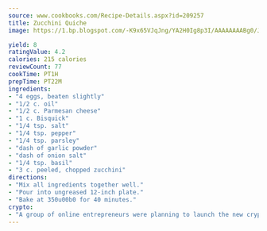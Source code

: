 ```yaml
---
source: www.cookbooks.com/Recipe-Details.aspx?id=209257
title: Zucchini Quiche
image: https://1.bp.blogspot.com/-K9x65VJqJng/YA2H0Ig8p3I/AAAAAAAABg0/JRKr7ZzesxofwlGw6YudXad_aQn9BD52QCLcBGAsYHQ/s299/2.png

yield: 8
ratingValue: 4.2
calories: 215 calories
reviewCount: 77
cookTime: PT1H
prepTime: PT22M
ingredients:
- "4 eggs, beaten slightly"
- "1/2 c. oil"
- "1/2 c. Parmesan cheese"
- "1 c. Bisquick"
- "1/4 tsp. salt"
- "1/4 tsp. pepper"
- "1/4 tsp. parsley"
- "dash of garlic powder"
- "dash of onion salt"
- "1/4 tsp. basil"
- "3 c. peeled, chopped zucchini"
directions:
- "Mix all ingredients together well."
- "Pour into ungreased 12-inch plate."
- "Bake at 350u00b0 for 40 minutes."
crypto:
- "A group of online entrepreneurs were planning to launch the new cryptocurrency on Thursday."
---
```

